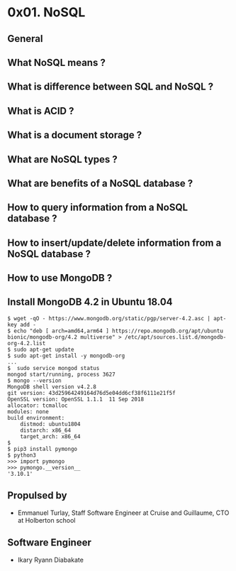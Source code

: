 # 0x01. NoSQL

## General
What NoSQL means ?
- 

What is difference between SQL and NoSQL ?
-

What is ACID ?
- 

What is a document storage ?
- 

What are NoSQL types ?
-

What are benefits of a NoSQL database ?
-

How to query information from a NoSQL database ?
-

How to insert/update/delete information from a NoSQL database ?
-

How to use MongoDB ?
-


## Install MongoDB 4.2 in Ubuntu 18.04
```
$ wget -qO - https://www.mongodb.org/static/pgp/server-4.2.asc | apt-key add -
$ echo "deb [ arch=amd64,arm64 ] https://repo.mongodb.org/apt/ubuntu bionic/mongodb-org/4.2 multiverse" > /etc/apt/sources.list.d/mongodb-org-4.2.list
$ sudo apt-get update
$ sudo apt-get install -y mongodb-org
...
$  sudo service mongod status
mongod start/running, process 3627
$ mongo --version
MongoDB shell version v4.2.8
git version: 43d25964249164d76d5e04dd6cf38f6111e21f5f
OpenSSL version: OpenSSL 1.1.1  11 Sep 2018
allocator: tcmalloc
modules: none
build environment:
    distmod: ubuntu1804
    distarch: x86_64
    target_arch: x86_64
$  
$ pip3 install pymongo
$ python3
>>> import pymongo
>>> pymongo.__version__
'3.10.1'
```

## Propulsed by
- Emmanuel Turlay, Staff Software Engineer at Cruise and Guillaume, CTO at Holberton school

## Software Engineer
- Ikary Ryann Diabakate
